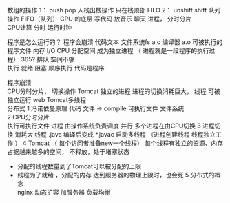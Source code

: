 数组的操作 
1： push pop 入栈出栈操作 
只在栈顶部  FILO
2： unshift  shift 队列操作
FIFO（队列）
CPU 的底层 
写代码 放音乐 聊天 
进程， 分时分片  
CPU计算 分时 运行时钟

程序是怎么运行的？  程序会崩溃
代码文本  文件系统fs
a.c 编译器 a.o  可被执行的程序文件 
内存  I/O 
CPU 分配空间  成为独立进程 （ 进程就是一段程序的执行过程）
365? 
排队  空间不够    
执行 就绪 阻塞
顺序执行 
代码是程序   

程序崩溃  
CPU分时分片， 切换操作 
Tomcat 独立的进程 
进程的切换消耗巨大，
线程 可被独立运行 
web 
Tomcat多线程  
分布式 
1 冯诺依曼原理
代码 文件 -> compile  可执行文件 
文件系统  
2 CPU分时分片  
执行可执行文件 
进程 由操作系统负责调度 
并行 多个进程在由CPU切换 
3 进程切换 消耗大
线程 
.java  编译后变成 *.javac
启动多线程 （进程创建线程  线程独立工作 ）
4 Tomcat （ 每个访问者准备new一个线程）
每个线程有独立的资源、内存
占据越来越多的空间， 不释放，处于堵塞状态 
- 分配的线程数量到了Tomcat可以被分配的上限
- 线程为了就绪 ，分配的内存 达到服务器的物理上限时，也会死
5 分布式的概念  
nginx   动态扩容 
加服务器 负载均衡 

